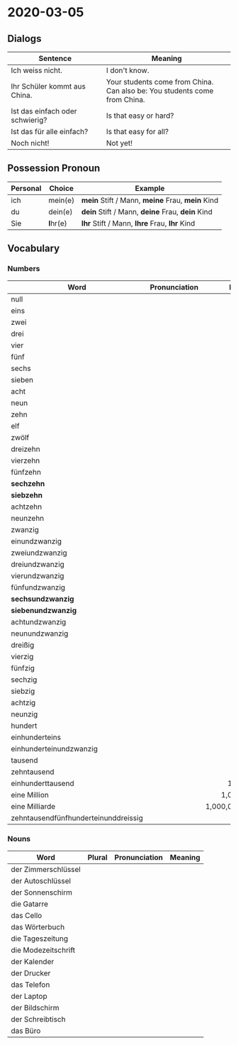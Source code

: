 # 2020-03-05

## Dialogs

| Sentence                        | Meaning                                                      |
| ------------------------------- | ------------------------------------------------------------ |
| Ich weiss nicht.                | I don't know.                                                |
| Ihr Schüler kommt aus China.    | Your students come from China.<br />Can also be: You students come from China. |
| Ist das einfach oder schwierig? | Is that easy or hard?                                        |
| Ist das für alle einfach?       | Is that easy for all?                                        |
| Noch nicht!                     | Not yet!                                                     |

## Possession Pronoun

| Personal | Choice     | Example                                              |
| -------- | ---------- | ---------------------------------------------------- |
| ich      | mein(e)    | **mein** Stift / Mann, **meine** Frau, **mein** Kind |
| du       | dein(e)    | **dein** Stift / Mann, **deine** Frau, **dein** Kind |
| Sie      | **I**hr(e) | **Ihr** Stift / Mann, **Ihre** Frau, **Ihr** Kind    |

## Vocabulary

### Numbers

| Word                                 | Pronunciation |        Number |
| ------------------------------------ | ------------- | ------------: |
| null                                 |               |             0 |
| eins                                 |               |             1 |
| zwei                                 |               |             2 |
| drei                                 |               |             3 |
| vier                                 |               |             4 |
| fünf                                 |               |             5 |
| sechs                                |               |             6 |
| sieben                               |               |             7 |
| acht                                 |               |             8 |
| neun                                 |               |             9 |
| zehn                                 |               |            10 |
| elf                                  |               |            11 |
| zwölf                                |               |            12 |
| dreizehn                             |               |            13 |
| vierzehn                             |               |            14 |
| fünfzehn                             |               |            15 |
| **sechzehn**                         |               |            16 |
| **siebzehn**                         |               |            17 |
| achtzehn                             |               |            18 |
| neunzehn                             |               |            19 |
| zwanzig                              |               |            20 |
| einundzwanzig                        |               |            21 |
| zweiundzwanzig                       |               |            22 |
| dreiundzwanzig                       |               |            23 |
| vierundzwanzig                       |               |            24 |
| fünfundzwanzig                       |               |            25 |
| **sechsundzwanzig**                  |               |            26 |
| **siebenundzwanzig**                 |               |            27 |
| achtundzwanzig                       |               |            28 |
| neunundzwanzig                       |               |            29 |
| dreißig                              |               |            30 |
| vierzig                              |               |            40 |
| fünfzig                              |               |            50 |
| sechzig                              |               |            60 |
| siebzig                              |               |            70 |
| achtzig                              |               |            80 |
| neunzig                              |               |            90 |
| hundert                              |               |           100 |
| einhunderteins                       |               |           101 |
| einhunderteinundzwanzig              |               |           121 |
| tausend                              |               |         1,000 |
| zehntausend                          |               |        10,000 |
| einhunderttausend                    |               |       100,000 |
| eine Million                         |               |     1,000,000 |
| eine Milliarde                       |               | 1,000,000,000 |
| zehntausendfünfhunderteinunddreissig |               |        10,531 |

### Nouns

| Word                | Plural | Pronunciation | Meaning |
| ------------------- | ------ | ------------- | ------- |
| der Zimmerschlüssel |        |               |         |
| der Autoschlüssel   |        |               |         |
| der Sonnenschirm    |        |               |         |
| die Gatarre         |        |               |         |
| das Cello           |        |               |         |
| das Wörterbuch      |        |               |         |
| die Tageszeitung    |        |               |         |
| die Modezeitschrift |        |               |         |
| der Kalender        |        |               |         |
| der Drucker         |        |               |         |
| das Telefon         |        |               |         |
| der Laptop          |        |               |         |
| der Bildschirm      |        |               |         |
| der Schreibtisch    |        |               |         |
| das Büro            |        |               |         |

